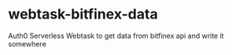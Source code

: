# webtask-bitfinex-data
Auth0 Serverless Webtask to get data from bitfinex api and write it somewhere
